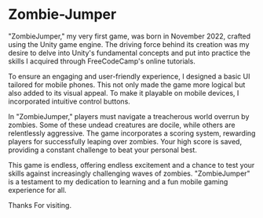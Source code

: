 # Zombie-Jumper


"ZombieJumper," my very first game, was born in November 2022, crafted using the Unity game engine. The driving force behind its creation was my desire to delve into Unity's fundamental concepts and put into practice the skills I acquired through FreeCodeCamp's online tutorials.

To ensure an engaging and user-friendly experience, I designed a basic UI tailored for mobile phones. This not only made the game more logical but also added to its visual appeal. To make it playable on mobile devices, I incorporated intuitive control buttons.

In "ZombieJumper," players must navigate a treacherous world overrun by zombies. Some of these undead creatures are docile, while others are relentlessly aggressive. The game incorporates a scoring system, rewarding players for successfully leaping over zombies. Your high score is saved, providing a constant challenge to beat your personal best.

This game is endless, offering endless excitement and a chance to test your skills against increasingly challenging waves of zombies. "ZombieJumper" is a testament to my dedication to learning and a fun mobile gaming experience for all.

Thanks For visiting.